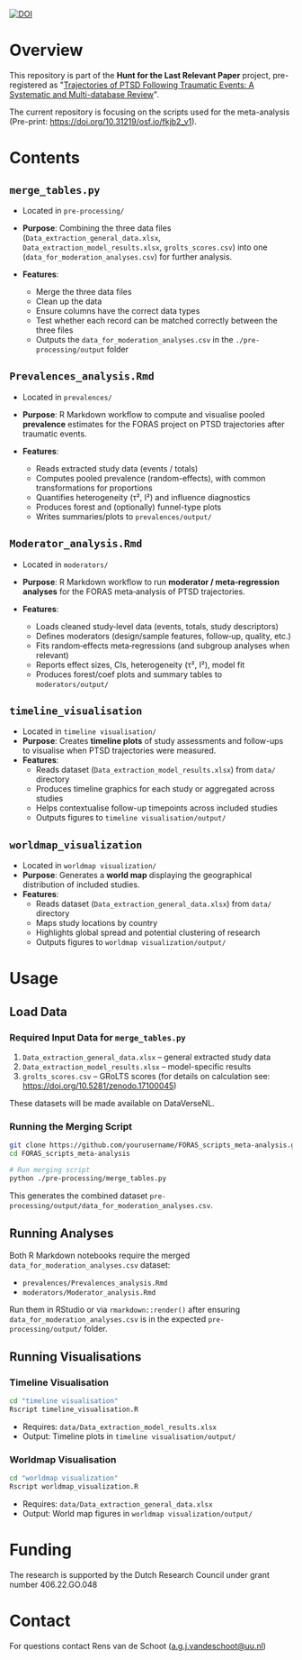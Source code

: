 [![DOI](https://zenodo.org/badge/1054345057.svg)](https://doi.org/10.5281/zenodo.17098304)

# Overview

This repository is part of the **Hunt for the Last Relevant Paper** project,
pre-registered  as "[Trajectories of PTSD Following Traumatic Events: A Systematic and Multi-database Review](https://www.crd.york.ac.uk/prospero/display_record.php?RecordID=494027)".

The current repository is focusing on the scripts used for the meta-analysis (Pre-print: https://doi.org/10.31219/osf.io/fkjb2_v1).

# Contents

## `merge_tables.py`

- Located in `pre-processing/`

- **Purpose**: Combining the three data files (`Data_extraction_general_data.xlsx`, `Data_extraction_model_results.xlsx`, `grolts_scores.csv`) into one (`data_for_moderation_analyses.csv`) for further analysis.

- **Features**:
   - Merge the three data files
   - Clean up the data
   - Ensure columns have the correct data types
   - Test whether each record can be matched correctly between the three files
   - Outputs the `data_for_moderation_analyses.csv` in the `./pre-processing/output` folder

## `Prevalences_analysis.Rmd`

- Located in `prevalences/`

- **Purpose**: R Markdown workflow to compute and visualise pooled **prevalence** estimates for the FORAS project on PTSD trajectories after traumatic events.

- **Features**:
   - Reads extracted study data (events / totals)
   - Computes pooled prevalence (random-effects), with common transformations for proportions
   - Quantifies heterogeneity (τ², I²) and influence diagnostics
   - Produces forest and (optionally) funnel-type plots
   - Writes summaries/plots to `prevalences/output/`

## `Moderator_analysis.Rmd`

- Located in `moderators/`

- **Purpose**: R Markdown workflow to run **moderator / meta‑regression analyses** for the FORAS meta‑analysis of PTSD trajectories. 

- **Features**:
   - Loads cleaned study‑level data (events, totals, study descriptors)
   - Defines moderators (design/sample features, follow‑up, quality, etc.)
   - Fits random‑effects meta‑regressions (and subgroup analyses when relevant)
   - Reports effect sizes, CIs, heterogeneity (τ², I²), model fit
   - Produces forest/coef plots and summary tables to `moderators/output/`
  
## `timeline_visualisation`
- Located in `timeline visualisation/`
- **Purpose**: Creates **timeline plots** of study assessments and follow-ups to visualise when PTSD trajectories were measured.  
- **Features**:
  - Reads dataset (`Data_extraction_model_results.xlsx`) from `data/` directory
  - Produces timeline graphics for each study or aggregated across studies
  - Helps contextualise follow-up timepoints across included studies
  - Outputs figures to `timeline visualisation/output/`

## `worldmap_visualization`
- Located in `worldmap visualization/`
- **Purpose**: Generates a **world map** displaying the geographical distribution of included studies.  
- **Features**:
  - Reads dataset (`Data_extraction_general_data.xlsx`) from `data/` directory
  - Maps study locations by country
  - Highlights global spread and potential clustering of research
  - Outputs figures to `worldmap visualization/output/`

# Usage

## Load Data

### Required Input Data for `merge_tables.py`

1. `Data_extraction_general_data.xlsx` – general extracted study data  
2. `Data_extraction_model_results.xlsx` – model-specific results  
3. `grolts_scores.csv` – GRoLTS scores (for details on calculation see: https://doi.org/10.5281/zenodo.17100045)

These datasets will be made available on DataVerseNL.

### Running the Merging Script

```bash
git clone https://github.com/yourusername/FORAS_scripts_meta-analysis.git
cd FORAS_scripts_meta-analysis

# Run merging script
python ./pre-processing/merge_tables.py
```

This generates the combined dataset `pre-processing/output/data_for_moderation_analyses.csv`.

## Running Analyses

Both R Markdown notebooks require the merged `data_for_moderation_analyses.csv` dataset:

- `prevalences/Prevalences_analysis.Rmd`
- `moderators/Moderator_analysis.Rmd`

Run them in RStudio or via `rmarkdown::render()` after ensuring `data_for_moderation_analyses.csv` is in the expected `pre-processing/output/` folder.

## Running Visualisations

### Timeline Visualisation

```bash
cd "timeline visualisation"
Rscript timeline_visualisation.R
```

- Requires: `data/Data_extraction_model_results.xlsx`  
- Output: Timeline plots in `timeline visualisation/output/`

### Worldmap Visualisation

```bash
cd "worldmap visualization"
Rscript worldmap_visualization.R
```

- Requires: `data/Data_extraction_general_data.xlsx` 
- Output: World map figures in `worldmap visualization/output/`

# Funding 
The research is supported by the Dutch Research Council under grant number 406.22.GO.048

# Contact
For questions contact Rens van de Schoot (a.g.j.vandeschoot@uu.nl) 

